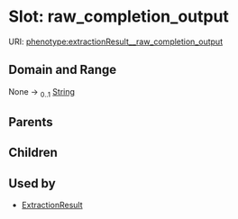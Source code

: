 
# Slot: raw_completion_output




URI: [phenotype:extractionResult__raw_completion_output](http://w3id.org/ontogpt/phenotype/extractionResult__raw_completion_output)


## Domain and Range

None &#8594;  <sub>0..1</sub> [String](types/String.md)

## Parents


## Children


## Used by

 * [ExtractionResult](ExtractionResult.md)
